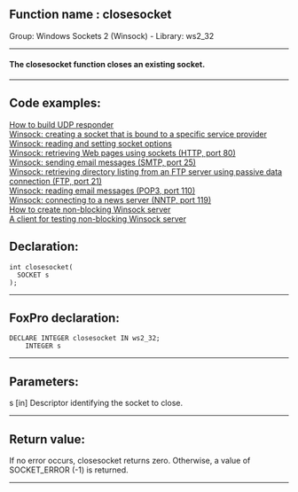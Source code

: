 
## Function name : closesocket
Group: Windows Sockets 2 (Winsock) - Library: ws2_32    
***  


#### The closesocket function closes an existing socket.
***  


## Code examples:
[How to build UDP responder](../../samples/sample_052.md)  
[Winsock: creating a socket that is bound to a specific service provider](../../samples/sample_226.md)  
[Winsock: reading and setting socket options](../../samples/sample_232.md)  
[Winsock: retrieving Web pages using sockets (HTTP, port 80)](../../samples/sample_383.md)  
[Winsock: sending email messages (SMTP, port 25)](../../samples/sample_385.md)  
[Winsock: retrieving directory listing from an FTP server using passive data connection (FTP, port 21)](../../samples/sample_386.md)  
[Winsock: reading email messages (POP3, port 110)](../../samples/sample_388.md)  
[Winsock: connecting to a news server (NNTP, port 119)](../../samples/sample_389.md)  
[How to create non-blocking Winsock server](../../samples/sample_412.md)  
[A client for testing non-blocking Winsock server](../../samples/sample_413.md)  

## Declaration:
```foxpro  
int closesocket(
  SOCKET s
);  
```  
***  


## FoxPro declaration:
```foxpro  
DECLARE INTEGER closesocket IN ws2_32;
	INTEGER s  
```  
***  


## Parameters:
s 
[in] Descriptor identifying the socket to close.   
***  


## Return value:
If no error occurs, closesocket returns zero. Otherwise, a value of SOCKET_ERROR (-1) is returned.  
***  

